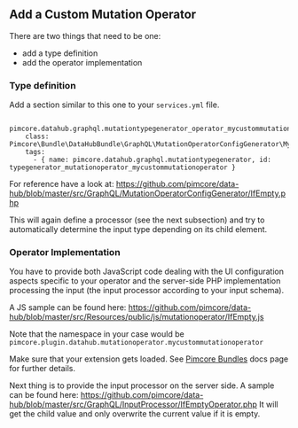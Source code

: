 ## Add a Custom Mutation Operator

There are two things that need to be one:
- add a type definition
- add the operator implementation

### Type definition

Add a section similar to this one to your `services.yml` file.

```
  pimcore.datahub.graphql.mutationtypegenerator_operator_mycustommutationoperator:
    class: Pimcore\Bundle\DataHubBundle\GraphQL\MutationOperatorConfigGenerator\MyCustomMutationOperator
    tags:
      - { name: pimcore.datahub.graphql.mutationtypegenerator, id: typegenerator_mutationoperator_mycustommutationoperator }                        
```

For reference have a look at:
https://github.com/pimcore/data-hub/blob/master/src/GraphQL/MutationOperatorConfigGenerator/IfEmpty.php

This will again define a processor (see the next subsection) and try to automatically determine the input type
depending on its child element.

### Operator Implementation

You have to provide both JavaScript code dealing with the UI configuration aspects specific to your operator
and the server-side PHP implementation processing the input (the input processor according to your input schema).

A JS sample can be found here:
https://github.com/pimcore/data-hub/blob/master/src/Resources/public/js/mutationoperator/IfEmpty.js

Note that the namespace in your case would be `pimcore.plugin.datahub.mutationoperator.mycustommutationoperator`

Make sure that your extension gets loaded. See [Pimcore Bundles](https://pimcore.com/docs/5.x/Development_Documentation/Extending_Pimcore/Bundle_Developers_Guide/Pimcore_Bundles/index.html)
docs page for further details.

Next thing is to provide the input processor on the server side.
A sample can be found here:
https://github.com/pimcore/data-hub/blob/master/src/GraphQL/InputProcessor/IfEmptyOperator.php
It will get the child value and only overwrite the current value if it is empty.


 





